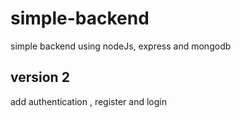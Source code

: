 # simple-backend

simple backend using nodeJs, express and mongodb

## version 2

add authentication , register and login
